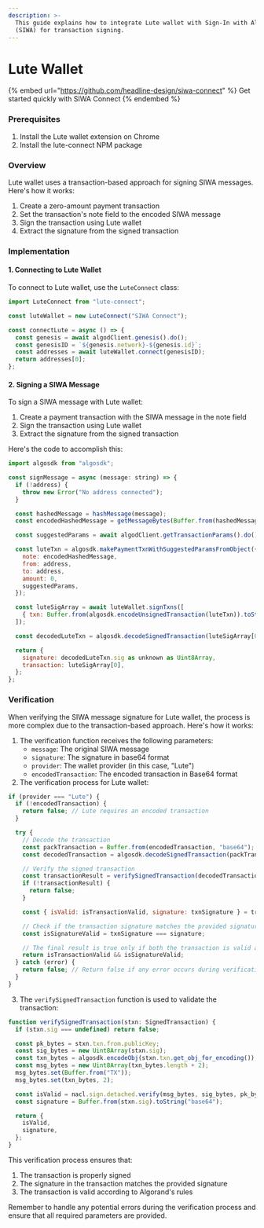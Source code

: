 ```yaml
---
description: >-
  This guide explains how to integrate Lute wallet with Sign-In with Algorand
  (SIWA) for transaction signing.
---
```


# Lute Wallet

{% embed url="https://github.com/headline-design/siwa-connect" %}
Get started quickly with SIWA Connect
{% endembed %}

### Prerequisites

1. Install the Lute wallet extension on Chrome
2. Install the lute-connect NPM package

### Overview

Lute wallet uses a transaction-based approach for signing SIWA messages. Here's how it works:

1. Create a zero-amount payment transaction
2. Set the transaction's note field to the encoded SIWA message
3. Sign the transaction using Lute wallet
4. Extract the signature from the signed transaction

### Implementation

#### 1. Connecting to Lute Wallet

To connect to Lute wallet, use the `LuteConnect` class:

```javascript
import LuteConnect from "lute-connect";

const luteWallet = new LuteConnect("SIWA Connect");

const connectLute = async () => {
  const genesis = await algodClient.genesis().do();
  const genesisID = `${genesis.network}-${genesis.id}`;
  const addresses = await luteWallet.connect(genesisID);
  return addresses[0];
};
```

#### 2. Signing a SIWA Message

To sign a SIWA message with Lute wallet:

1. Create a payment transaction with the SIWA message in the note field
2. Sign the transaction using Lute wallet
3. Extract the signature from the signed transaction

Here's the code to accomplish this:

```javascript
import algosdk from "algosdk";

const signMessage = async (message: string) => {
  if (!address) {
    throw new Error("No address connected");
  }

  const hashedMessage = hashMessage(message);
  const encodedHashedMessage = getMessageBytes(Buffer.from(hashedMessage).toString("utf8"));

  const suggestedParams = await algodClient.getTransactionParams().do();

  const luteTxn = algosdk.makePaymentTxnWithSuggestedParamsFromObject({
    note: encodedHashedMessage,
    from: address,
    to: address,
    amount: 0,
    suggestedParams,
  });

  const luteSigArray = await luteWallet.signTxns([
    { txn: Buffer.from(algosdk.encodeUnsignedTransaction(luteTxn)).toString("base64") },
  ]);

  const decodedLuteTxn = algosdk.decodeSignedTransaction(luteSigArray[0]);

  return {
    signature: decodedLuteTxn.sig as unknown as Uint8Array,
    transaction: luteSigArray[0],
  };
};
```

### Verification

When verifying the SIWA message signature for Lute wallet, the process is more complex due to the transaction-based approach. Here's how it works:

1. The verification function receives the following parameters:
   * `message`: The original SIWA message
   * `signature`: The signature in base64 format
   * `provider`: The wallet provider (in this case, "Lute")
   * `encodedTransaction`: The encoded transaction in Base64 format
2. The verification process for Lute wallet:

```javascript
if (provider === "Lute") {
  if (!encodedTransaction) {
    return false; // Lute requires an encoded transaction
  }

  try {
    // Decode the transaction
    const packTransaction = Buffer.from(encodedTransaction, "base64");
    const decodedTransaction = algosdk.decodeSignedTransaction(packTransaction);

    // Verify the signed transaction
    const transactionResult = verifySignedTransaction(decodedTransaction);
    if (!transactionResult) {
      return false;
    }

    const { isValid: isTransactionValid, signature: txnSignature } = transactionResult;

    // Check if the transaction signature matches the provided signature
    const isSignatureValid = txnSignature === signature;

    // The final result is true only if both the transaction is valid and the signatures match
    return isTransactionValid && isSignatureValid;
  } catch (error) {
    return false; // Return false if any error occurs during verification
  }
}
```

3. The `verifySignedTransaction` function is used to validate the transaction:

```javascript
function verifySignedTransaction(stxn: SignedTransaction) {
  if (stxn.sig === undefined) return false;

  const pk_bytes = stxn.txn.from.publicKey;
  const sig_bytes = new Uint8Array(stxn.sig);
  const txn_bytes = algosdk.encodeObj(stxn.txn.get_obj_for_encoding());
  const msg_bytes = new Uint8Array(txn_bytes.length + 2);
  msg_bytes.set(Buffer.from("TX"));
  msg_bytes.set(txn_bytes, 2);

  const isValid = nacl.sign.detached.verify(msg_bytes, sig_bytes, pk_bytes);
  const signature = Buffer.from(stxn.sig).toString("base64");

  return {
    isValid,
    signature,
  };
}
```

This verification process ensures that:

1. The transaction is properly signed
2. The signature in the transaction matches the provided signature
3. The transaction is valid according to Algorand's rules

Remember to handle any potential errors during the verification process and ensure that all required parameters are provided.
